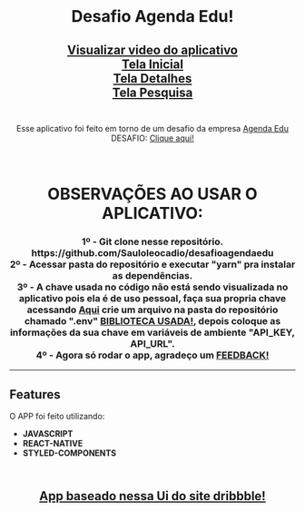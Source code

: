 <h1 align="center">
<br>

Desafio Agenda Edu!

</h1>

<h2 align="center">
<a href="https://www.youtube.com/watch?v=dqtgX4uq3z0" target="_blank">Visualizar video do aplicativo</a>
<br>
<a href="https://imgur.com/a/oDQwwW2.jpeg" target="_blank">Tela Inicial</a>
<br>
<a href="https://imgur.com/a/MWqqRYP.png" target="_blank">Tela Detalhes</a>
<br>
<a href="https://imgur.com/a/8Pm49Sp.png" target="_blank">Tela Pesquisa</a>
<br>
<br>
</h2>

<p align="center">
 Esse aplicativo foi feito em torno de um desafio da empresa <a href="https://agendaedu.com/" target="_blank" >Agenda Edu</a> DESAFIO: <a href="https://github.com/agendakids/desafio-frontend-web/" target="_blank" >Clique aqui!</a> 
</p>

<h1 align="center">
<br>
  OBSERVAÇÕES AO USAR O APLICATIVO:
<br>

 <h3  align="center">
 1º - Git clone nesse repositório. https://github.com/Sauloleocadio/desafioagendaedu
 <br>
 2º - Acessar pasta do repositório e executar "yarn" pra instalar as dependências.
 <br>
 3º - A chave usada no código não está sendo visualizada no aplicativo pois ela é de uso pessoal, faça sua propria chave acessando <a href="https://www.themoviedb.org/documentation/api" target="_blank" >Aqui</a> crie um arquivo na pasta do repositório chamado ".env" <a href="https://github.com/goatandsheep/react-native-dotenv" target="_blank" >BIBLIOTECA USADA!</a>, depois coloque as informações da sua chave em variáveis de ambiente "API_KEY, API_URL".
 <br>
 4º - Agora só rodar o app, agradeço um <a href="https://api.whatsapp.com/send/?phone=558599111039" target="_blank" >FEEDBACK!</a>
 </h3>
</h1>

<hr />

## Features

O APP foi feito utilizando:

- **JAVASCRIPT**
- **REACT-NATIVE**
- **STYLED-COMPONENTS**

<h2 align="center">
<br>
  <a href="https://dribbble.com/shots/7067508-Movie/attachments/68660?mode=media" target="_blank">App baseado nessa Ui do site dribbble!</a>
<br>

</h2>
